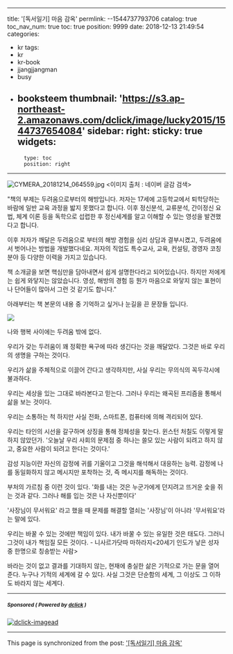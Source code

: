 
---
title: '[독서일기] 마음 감옥'
permlink: --1544737793706
catalog: true
toc_nav_num: true
toc: true
position: 9999
date: 2018-12-13 21:49:54
categories:
- kr
tags:
- kr
- kr-book
- jjangjjangman
- busy
- booksteem
thumbnail: 'https://s3.ap-northeast-2.amazonaws.com/dclick/image/lucky2015/1544737654084'
sidebar:
    right:
        sticky: true
widgets:
    -
        type: toc
        position: right
---


![CYMERA_20181214_064559.jpg](https://s3.ap-northeast-2.amazonaws.com/dclick/image/lucky2015/1544737654084)
<이미지 출처 : 네이버 글감 검색>

"책의 부제는 두려움으로부터의 해방입니다.
저자는 17세에 고등학교에서 퇴학당하는 바람에 일반 교육 과정을 밟지 못했다고 합니다. 이후 정신분석, 교류분석, 간이정신 요법, 체계 이론 등을 독학으로 섭렵한 후 정신세계를 알고 이해할 수 있는 영성을 발견했다고 합니다.

이후 저자가 깨달은 두려움으로 부터의 해방 경험을 심리 상담과 결부시켰고, 두려움에서 벗어나는 방법을 개발했다네요.
저자의 직업도 특수교사, 교육, 컨설팅, 경영자 코칭 분야 등 다양한 이력을 가지고 있습니다.

책 소개글을 보면 핵심만을 담아내면서 쉽게 설명한다라고 되어있습니다.
하지만 저에게는 쉽게 와닿지는 않았습니다.
영성, 해방의 경험 등 뭔가 마음으로 와닿지 않는 표현이나 단어들이 많아서 그런 것 같기도 합니다."

아래부터는 책 본문의 내용 중 기억하고 싶거나 눈길을 끈 문장들 입니다.

![](https://i.imgur.com/HckzDOK.gif)

나와 행복 사이에는 두려움 밖에 없다.

우리가 갖는 두려움이 꽤 정확한 욕구에 따라 생긴다는 것을 깨달았다.
그것은 바로 우리의 생명을 구하는 것이다.

우리가 삶을 주체적으로 
이끌어 간다고 생각하지만,
사실 우리는 무의식의 꼭두각시에 불과하다.

우리는 세상을 있는 그대로 
바라본다고 믿는다.
그러나 우리는 왜곡된 프리즘을 통해서 
삶을 보는 것이다.

우리는 소통하는 척 하지만 
사실 전화, 스마트폰, 컴퓨터에 의해 
격리되어 있다.

우리는 타인의 시선을 갈구하며 
상징을 통해 정체성을 찾는다.
윈스턴 처칠도 이렇게 말하지 않았던가.
'오늘날 우리 사회의 문제점 중 하나는 
쓸모 있는 사람이 되려고 하지 않고,
중요한 사람이 되려고 한다는 것이다.'

감성 지능이란 자신의 감정에 귀를 기울이고
그것을 해석해서 대응하는 능력.
감정에 나를 동일화하지 않고 메시지만 포착하는 것, 즉 메시지를 해독하는 것이다.

부처의 가르침 중 이런 것이 있다.
'화를 내는 것은 누군가에게 던지려고 
뜨거운 숯을 쥐는 것과 같다. 
그러나 해를 입는 것은 나 자신뿐이다'

'사장님이 무서워요' 라고 했을 때
문제를 해결할 열쇠는 '사장님'이 아니라
'무서워요'라는 말에 있다.

우리는 바꿀 수 있는 것에만 책임이 있다.
내가 바꿀 수 있는 유일한 것은 태도다.
그러니 그것이 내가 책임질 모든 것이다. - 니사르가닷따 마하라지<20세기 인도가 낳은 성자 중 한명으로 칭송받는 사람>

바라는 것이 없고 결과를 기대하지 않는,
현재에 충실한 삶은 기적으로 가는 
문을 열어 준다.
누구나 기적의 세계에 갈 수 있다.
사실 그것은 단순함의 세계, 
그 이상도 그 이하도 바라지 않는 세계다.



---

#####  <sub> **Sponsored ( Powered by [dclick](https://www.dclick.io) )** </sub>
[![dclick-imagead](https://s3.ap-northeast-2.amazonaws.com/dclick/image/glory7/1544187953824.png)](https://api.dclick.io/v1/c?x=eyJhbGciOiJIUzI1NiIsInR5cCI6IkpXVCJ9.eyJjIjoibHVja3kyMDE1IiwicyI6Ii0tMTU0NDczNzc5MzcwNiIsImEiOlsiaS01OSJdLCJ1cmwiOiJodHRwOi8vd3d3Lmdvb2RzcGluZS5vcmcvIiwiaWF0IjoxNTQ0NzM3NzkzLCJleHAiOjE4NjAwOTc3OTN9.ugT_1sHC5Dkb94-226hjagcmuPkfAs9QGXQiqvm8hJM)

- - -

This page is synchronized from the post: ['[독서일기] 마음 감옥'](https://steemit.com/@lucky2015/--1544737793706)
